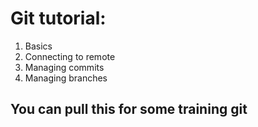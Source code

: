 # Git tutorial:
 1) Basics
2) Connecting to remote
3) Managing commits
4) Managing branches

## You can pull this for some training git
